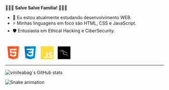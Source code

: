 ******👩🏻‍💻 Salve Salve Família! 👩🏻‍💻******

- 🤔 Eu estou atualmente estudando desenvolvimento WEB.
- ⚡ Minhas linguagens em foco são HTML, CSS e JavaScript.
- 🛡️ Entusiasta em Ethical Hacking e CiberSecurity.

<div style="display: inline_block"><br>
  <img align="center" alt="HTML-logo" height="50" src="https://github.com/viniteabag/viniteabag/blob/main/img/html.png">
  <img align="center" alt="CSS-logo" height="50" src="https://github.com/viniteabag/viniteabag/blob/main/img/css.png">
  <img align="center" alt="Js-logo" height="50" src="https://github.com/viniteabag/viniteabag/blob/main/img/js.png">
  <img align="center" alt="Js-logo" height="50" src="https://github.com/viniteabag/viniteabag/blob/main/img/kali.png">
  <hr>
</div> 
  
![viniteabag´s GitHub stats](https://github-readme-stats.vercel.app/api?username=viniteabag&count_private=true&count_private=true&show_icons=true&theme=merko&include_all_commits&layout=compact)

![Snake animation](https://github.com/viniteabag/viniteabag/blob/output/github-contribution-grid-snake.svg)


